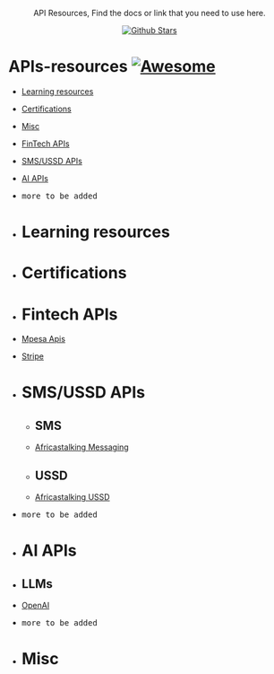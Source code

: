 <p align="center">
  API Resources, Find the docs or link that you need to use here.
</p>

<p align="center">
<a href="https://github.com/AFRIKER/APIs-resources/stargazers"><img src="https://img.shields.io/github/stars/afiker/apis-resources" alt="Github Stars"></a>
</a>
</p>

# APIs-resources [![Awesome](https://cdn.rawgit.com/sindresorhus/awesome/d7305f38d29fed78fa85652e3a63e154dd8e8829/media/badge.svg)](https://github.com/sindresorhus/awesome)

- [Learning resources](#global)
- [Certifications](#certifications)
- [Misc](#misc)
- [FinTech APIs](#fintech-apis)
- [SMS/USSD APIs](#sms)
- [AI APIs](#ai)
- <kbd>more to be added</kbd>

- # Learning resources
   

- # Certifications
 
 
- # Fintech APIs
- [Mpesa Apis](https://developer.safaricom.co.ke/)

- [Stripe ](https://stripe.com/docs)

- # SMS/USSD APIs
  - ## SMS
   - [Africastalking Messaging](https://africastalking.com/sms)
 
  - ## USSD
   - [Africastalking USSD ](https://africastalking.com/ussd)
- <kbd>more to be added</kbd>

- # AI APIs
 - ## LLMs
  - [ OpenAI ](https://openai.com/product#made-for-developers)

- <kbd>more to be added</kbd>

- # Misc 

